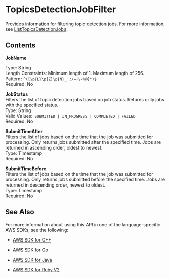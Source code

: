 # TopicsDetectionJobFilter<a name="API_TopicsDetectionJobFilter"></a>

Provides information for filtering topic detection jobs\. For more information, see [ListTopicsDetectionJobs](API_ListTopicsDetectionJobs.md)\.

## Contents<a name="API_TopicsDetectionJobFilter_Contents"></a>

 **JobName**   
  
Type: String  
Length Constraints: Minimum length of 1\. Maximum length of 256\.  
Pattern: `^([\p{L}\p{Z}\p{N}_.:/=+\-%@]*)$`   
Required: No

 **JobStatus**   
Filters the list of topic detection jobs based on job status\. Returns only jobs with the specified status\.  
Type: String  
Valid Values:` SUBMITTED | IN_PROGRESS | COMPLETED | FAILED`   
Required: No

 **SubmitTimeAfter**   
Filters the list of jobs based on the time that the job was submitted for processing\. Only returns jobs submitted after the specified time\. Jobs are returned in ascending order, oldest to newest\.  
Type: Timestamp  
Required: No

 **SubmitTimeBefore**   
Filters the list of jobs based on the time that the job was submitted for processing\. Only returns jobs submitted before the specified time\. Jobs are returned in descending order, newest to oldest\.  
Type: Timestamp  
Required: No

## See Also<a name="API_TopicsDetectionJobFilter_SeeAlso"></a>

For more information about using this API in one of the language\-specific AWS SDKs, see the following:

+  [AWS SDK for C\+\+](http://docs.aws.amazon.com/goto/SdkForCpp/comprehend-2017-11-27/TopicsDetectionJobFilter) 

+  [AWS SDK for Go](http://docs.aws.amazon.com/goto/SdkForGoV1/comprehend-2017-11-27/TopicsDetectionJobFilter) 

+  [AWS SDK for Java](http://docs.aws.amazon.com/goto/SdkForJava/comprehend-2017-11-27/TopicsDetectionJobFilter) 

+  [AWS SDK for Ruby V2](http://docs.aws.amazon.com/goto/SdkForRubyV2/comprehend-2017-11-27/TopicsDetectionJobFilter) 
